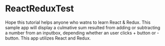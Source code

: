 # ReactReduxTest
Hope this tutorial helps anyone who watns to learn React & Redux.
This sample app will display a culmative sum resulted from adding or subtracting a number from an inputbox, depending whether an user clicks + button or - button.
This app utilizes React and Redux.
